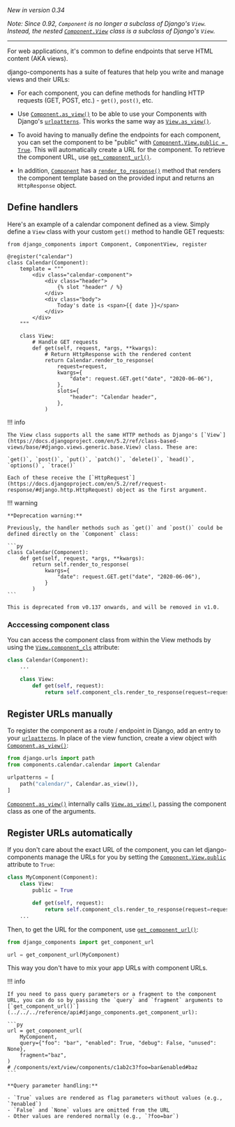 _New in version 0.34_

_Note: Since 0.92, `Component` is no longer a subclass of Django's `View`. Instead, the nested
[`Component.View`](../../../reference/api#django_components.Component.View) class is a subclass of Django's `View`._

---

For web applications, it's common to define endpoints that serve HTML content (AKA views).

django-components has a suite of features that help you write and manage views and their URLs:

- For each component, you can define methods for handling HTTP requests (GET, POST, etc.) - `get()`, `post()`, etc.

- Use [`Component.as_view()`](../../../reference/api#django_components.Component.as_view) to be able to use your Components with Django's [`urlpatterns`](https://docs.djangoproject.com/en/5.2/topics/http/urls/). This works the same way as [`View.as_view()`](https://docs.djangoproject.com/en/5.2/ref/class-based-views/base/#django.views.generic.base.View.as_view).

- To avoid having to manually define the endpoints for each component, you can set the component to be "public" with [`Component.View.public = True`](../../../reference/api#django_components.ComponentView.public). This will automatically create a URL for the component. To retrieve the component URL, use [`get_component_url()`](../../../reference/api#django_components.get_component_url).

- In addition, [`Component`](../../../reference/api#django_components.Component) has a [`render_to_response()`](../../../reference/api#django_components.Component.render_to_response) method that renders the component template based on the provided input and returns an `HttpResponse` object.

## Define handlers

Here's an example of a calendar component defined as a view. Simply define a `View` class with your custom `get()` method to handle GET requests:

```djc_py title="[project root]/components/calendar.py"
from django_components import Component, ComponentView, register

@register("calendar")
class Calendar(Component):
    template = """
        <div class="calendar-component">
            <div class="header">
                {% slot "header" / %}
            </div>
            <div class="body">
                Today's date is <span>{{ date }}</span>
            </div>
        </div>
    """

    class View:
        # Handle GET requests
        def get(self, request, *args, **kwargs):
            # Return HttpResponse with the rendered content
            return Calendar.render_to_response(
                request=request,
                kwargs={
                    "date": request.GET.get("date", "2020-06-06"),
                },
                slots={
                    "header": "Calendar header",
                },
            )
```

!!! info

    The View class supports all the same HTTP methods as Django's [`View`](https://docs.djangoproject.com/en/5.2/ref/class-based-views/base/#django.views.generic.base.View) class. These are:

    `get()`, `post()`, `put()`, `patch()`, `delete()`, `head()`, `options()`, `trace()`

    Each of these receive the [`HttpRequest`](https://docs.djangoproject.com/en/5.2/ref/request-response/#django.http.HttpRequest) object as the first argument.

<!-- TODO_V1 REMOVE -->

!!! warning

    **Deprecation warning:**

    Previously, the handler methods such as `get()` and `post()` could be defined directly on the `Component` class:

    ```py
    class Calendar(Component):
        def get(self, request, *args, **kwargs):
            return self.render_to_response(
                kwargs={
                    "date": request.GET.get("date", "2020-06-06"),
                }
            )
    ```

    This is deprecated from v0.137 onwards, and will be removed in v1.0.

### Acccessing component class

You can access the component class from within the View methods by using the [`View.component_cls`](../../../reference/api#django_components.ComponentView.component_cls) attribute:

```py
class Calendar(Component):
    ...

    class View:
        def get(self, request):
            return self.component_cls.render_to_response(request=request)
```

## Register URLs manually

To register the component as a route / endpoint in Django, add an entry to your
[`urlpatterns`](https://docs.djangoproject.com/en/5.2/topics/http/urls/).
In place of the view function, create a view object with [`Component.as_view()`](../../../reference/api#django_components.Component.as_view):

```python title="[project root]/urls.py"
from django.urls import path
from components.calendar.calendar import Calendar

urlpatterns = [
    path("calendar/", Calendar.as_view()),
]
```

[`Component.as_view()`](../../../reference/api#django_components.Component.as_view)
internally calls [`View.as_view()`](https://docs.djangoproject.com/en/5.2/ref/class-based-views/base/#django.views.generic.base.View.as_view), passing the component
class as one of the arguments.

## Register URLs automatically

If you don't care about the exact URL of the component, you can let django-components manage the URLs for you by setting the [`Component.View.public`](../../../reference/api#django_components.ComponentView.public) attribute to `True`:

```py
class MyComponent(Component):
    class View:
        public = True

        def get(self, request):
            return self.component_cls.render_to_response(request=request)
    ...
```

Then, to get the URL for the component, use [`get_component_url()`](../../../reference/api#django_components.get_component_url):

```py
from django_components import get_component_url

url = get_component_url(MyComponent)
```

This way you don't have to mix your app URLs with component URLs.

!!! info

    If you need to pass query parameters or a fragment to the component URL, you can do so by passing the `query` and `fragment` arguments to [`get_component_url()`](../../../reference/api#django_components.get_component_url):

    ```py
    url = get_component_url(
        MyComponent,
        query={"foo": "bar", "enabled": True, "debug": False, "unused": None},
        fragment="baz",
    )
    # /components/ext/view/components/c1ab2c3?foo=bar&enabled#baz
    ```

    **Query parameter handling:**

    - `True` values are rendered as flag parameters without values (e.g., `?enabled`)
    - `False` and `None` values are omitted from the URL
    - Other values are rendered normally (e.g., `?foo=bar`)

